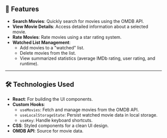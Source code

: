 ## 🚀 Features

- **Search Movies**: Quickly search for movies using the OMDB API.
- **View Movie Details**: Access detailed information about a selected movie.
- **Rate Movies**: Rate movies using a star rating system.
- **Watched List Management**: 
  - Add movies to a "watched" list.
  - Delete movies from the list.
  - View summarized statistics (average IMDb rating, user rating, and runtime).

---

## 🛠️ Technologies Used

- **React**: For building the UI components.
- **Custom Hooks**: 
  - `useMovies`: Fetch and manage movies from the OMDB API.
  - `useLocalStorageState`: Persist watched movie data in local storage.
  - `useKey`: Handle keyboard shortcuts.
- **CSS**: Styled components for a clean UI design.
- **OMDB API**: Source for movie data.
